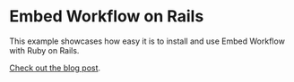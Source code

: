 # Embed Workflow on Rails

This example showcases how easy it is to install and use Embed Workflow with Ruby on Rails.

[Check out the blog post](https://blog.embedworkflow.com/posts/ruby-on-rails-ui-demo/).
